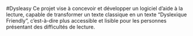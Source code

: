 #Dysleasy 
Ce projet vise à concevoir et développer un logiciel d’aide à la lecture, capable de transformer un texte classique en un texte “Dyslexique Friendly”, c’est-à-dire plus accessible et lisible pour les personnes présentant des difficultés de lecture.
